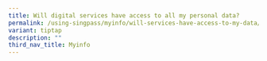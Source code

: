 ```yaml
---
title: Will digital services have access to all my personal data?
permalink: /using-singpass/myinfo/will-services-have-access-to-my-data/
variant: tiptap
description: ""
third_nav_title: Myinfo
---
```

